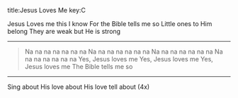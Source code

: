 title:Jesus Loves Me
key:C

Jesus Loves me this I know 
For the Bible tells me so
Little ones to Him belong 
They are weak but He is strong 

---
>Na na na na na na na 
Na na na na na na na 
Na na na na na na na 
Na na na na na na na
Yes, Jesus loves me
Yes, Jesus loves me
Yes, Jesus loves me
The Bible tells me so

---
Sing about His love
about His love tell about
(4x)
